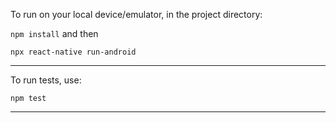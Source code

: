 To run on your local device/emulator, in the project directory:

`npm install` and then

`npx react-native run-android`

------

To run tests, use:

`npm test`

------
